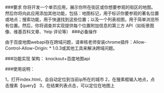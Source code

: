 ###要求
你将开发一个单页应用，展示你所在街区或你想要参观的街区的地图。然后你将向此应用添加其他功能，包括：地图标记，用于标识你要参观的著名位置或地点；搜索功能，用于快速找到这些位置；以及一个列表视图，用于简单浏览所有位置。然后，你将调查并实现提供每个位置附加信息的第三方 API（如街景图像、维基百科文章、Yelp 评论等）
###必备操作

由于百度地图webapi存在跨域问题，请审核老师安装chrome插件：Allow-Control-Allow-Origin: * 1.0.3或其他工具来解决跨域问题。

###功能实现
架构：
knockout+百度地图api

###使用说明：

1，打开index.html，会自动定位到当前ip所在的城市
2，在搜素框输入地点，点击搜素【query】
3，在结果列表点击，可以定位在地图上
